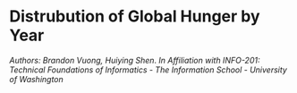# Distrubution of Global Hunger by Year

*Authors: Brandon Vuong, Huiying Shen*. 
*In Affiliation with INFO-201: Technical Foundations of Informatics - The Information School - University of Washington*

